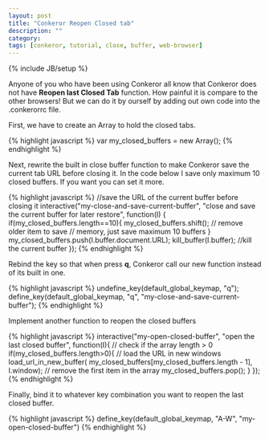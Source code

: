 ```yaml
---
layout: post
title: "Conkeror Reopen Closed tab"
description: ""
category: 
tags: [conkeror, tutorial, close, buffer, web-browser]
---
```

{% include JB/setup %}

Anyone of you who have been using Conkeror all know that Conkeror does not have **Reopen last Closed Tab** function. How painful it is compare to the other browsers! But we can do it by ourself by adding out own code into the .conkerorrc file.

First, we have to create an Array to hold the closed tabs.

{% highlight javascript %}
var my_closed_buffers = new Array();
{% endhighlight %}

Next, rewrite the built in close buffer function to make Conkeror save the current tab URL before closing it. In the code below I save only maximum 10 closed buffers. If you want you can set it more.

{% highlight javascript %}
//save the URL of the current buffer before closing it
interactive("my-close-and-save-current-buffer",
	"close and save the current buffer for later restore",
	function(I) {
	    if(my_closed_buffers.length==10){
		    my_closed_buffers.shift(); // remove older item to save
		    // memory, just save maximum 10 buffers
		}
		my_closed_buffers.push(I.buffer.document.URL);
		kill_buffer(I.buffer); //kill the current buffer
	});
{% endhighlight %}

Rebind the key so that when press **q**, Conkeror call our new function instead of its built in one.

{% highlight javascript %}
undefine_key(default_global_keymap, "q");
define_key(default_global_keymap, "q", "my-close-and-save-current-buffer");
{% endhighlight %}

Implement another function to reopen the closed buffers

{% highlight javascript %}
interactive("my-open-closed-buffer",
  "open the last closed buffer", 
  function(I){
    // check if the array length > 0
    if(my_closed_buffers.length>0){
      // load the URL in new windows
      load_url_in_new_buffer(
        my_closed_buffers[my_closed_buffers.length - 1], I.window);
      // remove the first item in the array
      my_closed_buffers.pop();
    }
  });
{% endhighlight %}

Finally, bind it to whatever key combination you want to reopen the last closed buffer.

{% highlight javascript %}
define_key(default_global_keymap, "A-W", "my-open-closed-buffer")
{% endhighlight %}